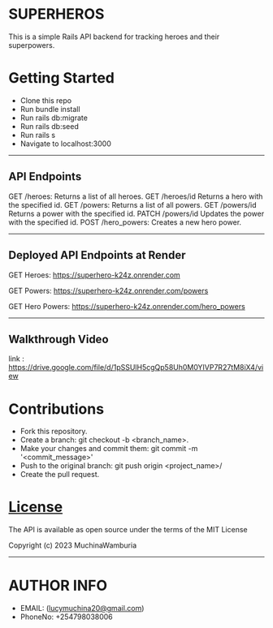 # SUPERHEROS
This is a simple Rails API backend for tracking heroes and their superpowers.

# Getting Started
- Clone this repo
- Run bundle install
- Run rails db:migrate
- Run rails db:seed
- Run rails s
- Navigate to localhost:3000
****
## API Endpoints
GET /heroes: Returns a list of all heroes. GET /heroes/id Returns a hero with the specified id. GET /powers: Returns a list of all powers. GET /powers/id Returns a power with the specified id. PATCH /powers/id Updates the power with the specified id. POST /hero_powers: Creates a new hero power.
***
## Deployed API Endpoints at Render
GET Heroes: https://superhero-k24z.onrender.com

GET Powers: https://superhero-k24z.onrender.com/powers

GET Hero Powers: https://superhero-k24z.onrender.com/hero_powers
***
## Walkthrough Video
link : https://drive.google.com/file/d/1pSSUlH5cgQp58Uh0M0YIVP7R27tM8iX4/view

  # Contributions
- Fork this repository.
- Create a branch: git checkout -b <branch_name>.
- Make your changes and commit them: git commit -m '<commit_message>'
- Push to the original branch: git push origin <project_name>/<location>
- Create the pull request.

# [License](LICENSE)
The API is available as open source under the terms of the MIT License

Copyright (c) 2023 MuchinaWamburia
***
# AUTHOR INFO
* EMAIL: (lucymuchina20@gmail.com)
* PhoneNo: +254798038006
